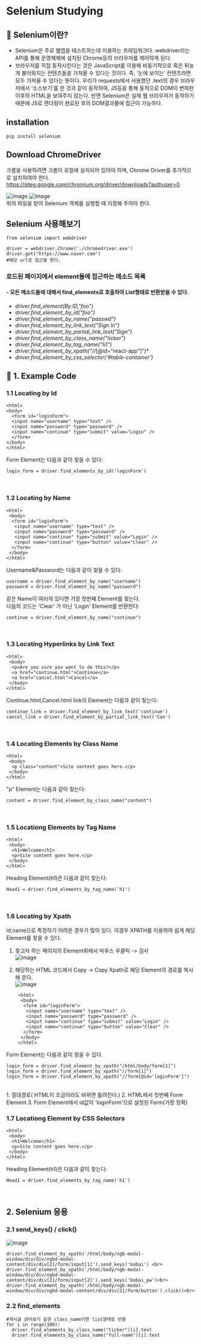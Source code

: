 Selenium Studying
=================

## 🔎 Selenium이란?
 - Selenium은 주로 웹앱을 테스트하는데 이용하는 프레임워크다. webdriver라는 API를 통해 운영체제에 설치된 Chrome등의 브라우저를 제어하게 된다.
 - 브라우저를 직접 동작시킨다는 것은 JavaScript를 이용해 비동기적으로 혹은 뒤늦게 불러와지는 컨텐츠들을 가져올 수 있다는 것이다. 즉, ‘눈에 보이는’ 컨텐츠라면 모두 가져올 수 있다는 뜻이다. 우리가 requests에서 사용했던 .text의 경우 브라우저에서 ‘소스보기’를 한 것과 같이 동작하여, JS등을 통해 동적으로 DOM이 변화한 이후의 HTML을 보여주지 않는다. 반면 Selenium은 실제 웹 브라우저가 동작하기 때문에 JS로 렌더링이 완료된 후의 DOM결과물에 접근이 가능하다.

## installation
    pip install selenium

## Download ChromeDriver
  크롬을 사용하려면 크롬이 로컬에 설치되어 있어야 하며, Chrome Driver를 추가적으로 설치하여야 한다.    
  https://sites.google.com/chromium.org/driver/downloads?authuser=0
  
  ![image](https://user-images.githubusercontent.com/33647663/135202233-61d738a4-0945-42f1-a852-3b1c825efd55.png)
  ![image](https://user-images.githubusercontent.com/33647663/135202465-35480b98-ec53-4047-9a07-fffe9da907df.png)
  <br>
  위의 파일을 받아 Selenium 객체를 실행할 때 지정해 주어야 한다.
  
  

## Selenium 사용해보기
    from selenium import webdriver
    
    driver = webdriver.Chrome('./chromedriver.exe')
    driver.get("https://www.naver.com")
    #해당 url로 접근을 한다.
### 로드된 페이지에서 element들에 접근하는 메소드 목록
#### -  모든 메소드들에 대해서 find_elements로 호출하여 List형태로 반환받을 수 있다.
 - *driver.find_element(By.ID,"foo")*
 - *driver.find_element_by_id("foo")*
 - *driver.find_element_by_name("passwd")*
 - *driver.find_element_by_link_text("Sign In")*
 - *driver.find_element_by_partial_link_text("Sign")*
 - *driver.find_element_by_class_name("ticker")*
 - *driver.find_element_by_tag_name("h1")*
 - *driver.find_element_by_xpath("//*[@id="react-app"]")* 
 - *driver.find_element_by_css_selector('#table-container')*


## 📰 1. Example Code
### 1.1 **Locating by Id**
    <html>
    <body>
      <form id="loginForm">
      <input name="username" type="text" />
      <input name="password" type="password" />
      <input name="continue" type="submit" value="Login" />
      </form>
    </body>
    </html>

Form Element는 다음과 같이 찾을 수 있다:    

    login_form = driver.find_elements_by_id('loginForm')
<br>

### 1.2 **Locating by Name**
    <html>
     <body>
      <form id="loginForm">
       <input name="username" type="text" />
       <input name="password" type="password" />
       <input name="continue" type="submit" value="Login" />
       <input name="continue" type="button" value="Clear" />
      </form>
     </body>
    </html>

Username&Password는 다음과 같이 찾을 수 있다:    

    username = driver.find_element_by_name("username")
    password = driver.find_element_by_name("password")
    
같은 Name이 여러개 있다면 가장 첫번째 Element를 찾는다.<br>
다음의 코드는 'Clear' 가 아닌 'Login' Element를 반환한다:    

    continue = driver.find_element_by_name("continue")
<br>

### 1.3 **Locating Hyperlinks by Link Text**
    <html>
     <body>
      <p>Are you sure you want to do this?</p>
      <a href="continue.html">Continue</a>
      <a href="cancel.html">Cancel</a>
     </body>
    </html>

Continue.html,Cancel.html link의 Element는 다왐과 같이 찾는다:    

    continue_link = driver.find_elemnet_by_link_text('continue')
    cancel_link = driver.find_element_by_partial_link_text('Can')
<br>


### 1.4 **Locating Elements by Class Name**
    <html>
     <body>
      <p class="content">Site content goes here.</p>
     </body>
    </html>

"p" Element는 다음과 같이 찾는다:    

    content = driver.find_element_by_class_name("content")
<br>

### 1.5 **Locationg Elements by Tag Name**
    <html>
     <body>
      <h1>Welcome</h1>
      <p>Site content goes here.</p>
     </body>
    </html>

Heading Element(h1)은 다음과 같이 찾는다:    

    Head1 = driver.find_elements_by_tag_name('h1')
<br>


### 1.6 **Locating by Xpath**
id,name으로 특정하기 어려운 경우가 많이 있다. 이경우 XPATH를 이용하여 쉽게 해당 Element를 찾을 수 있다.    
1. 찾고자 하는 페이지의 Element위에서 마우스 우클릭 -> 검사    
![image](https://user-images.githubusercontent.com/33647663/135217864-77171457-01e5-4e9d-99d0-5a09d050691e.png)


2. 해당하는 HTML 코드에서 Copy -> Copy Xpath로 해당 Element의 경로를 복사해 온다.    <br>
![image](https://user-images.githubusercontent.com/33647663/135218214-00d7f25d-9357-4875-ad45-93f451d04f77.png)    
    
        <html>
         <body>
          <form id="loginForm">
           <input name="username" type="text" />
           <input name="password" type="password" />
           <input name="continue" type="submit" value="Login" />
           <input name="continue" type="button" value="Clear" />
          </form>
         </body>
        </html>



    
Form Element는 다음과 같이 찾을 수 있다.    

    login_form = driver.find_element_by_xpath("/html/body/form[1]")
    login_form = driver.find_element_by_xpath("//form[1]")
    login_form = driver.find_element_by_xpath("//form[@id='loginForm']")    
<br>
    1. 절대경로( HTML이 조금이라도 바뀌면 틀려진다.)    
    2. HTML에서 첫번째 Form Element    
    3. Form Element에서 id값이 'loginForm'으로 설정된 Form(가장 정확)    
<br>

### 1.7 **Locationg Element by CSS Selectors**
    <html>
     <body>
      <h1>Welcome</h1>
      <p>Site content goes here.</p>
     </body>
    </html>

Heading Element(h1)은 다음과 같이 찾는다:    

    Head1 = driver.find_elements_by_tag_name('h1')
<br>



## 2. Selenium 응용

### 2.1 send_keys() / click()

![image](https://user-images.githubusercontent.com/33647663/135210985-6b22c41a-cf8d-46bf-9d27-5f54db03619c.png)
    
    driver.find_element_by_xpath('/html/body/ngb-modal-window/div/div/ngbd-modal-content/div/div[2]/form/input[1]').send_keys('bobai') <br>
    driver.find_element_by_xpath('/html/body/ngb-modal-window/div/div/ngbd-modal-content/div/div[2]/form/input[2]').send_keys('bobai_pw')<br>
    driver.find_element_by_xpath('/html/body/ngb-modal-window/div/div/ngbd-modal-content/div/div[2]/form/button').click()<br>
    
### 2.2 find_elements
    #게시글 긁어보기 같은 class_name이면 list형태로 반환
    for i in range(100):
      driver.find_elements_by_class_name("ticker")[i].text
      driver.find_elements_by_class_name("full-name")[i].text

